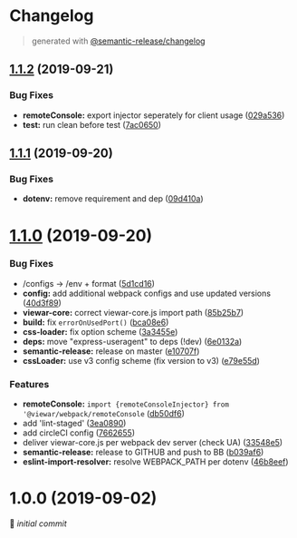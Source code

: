 # Changelog
> generated with [@semantic-release/changelog](https://github.com/semantic-release/changelog)

## [1.1.2](https://github.com/DoubleU23/viewar-webpack/compare/v1.1.1...v1.1.2) (2019-09-21)


### Bug Fixes

* **remoteConsole:** export injector seperately for client usage ([029a536](https://github.com/DoubleU23/viewar-webpack/commit/029a536))
* **test:** run clean before test ([7ac0650](https://github.com/DoubleU23/viewar-webpack/commit/7ac0650))

## [1.1.1](https://github.com/DoubleU23/viewar-webpack/compare/v1.1.0...v1.1.1) (2019-09-20)


### Bug Fixes

* **dotenv:** remove requirement and dep ([09d410a](https://github.com/DoubleU23/viewar-webpack/commit/09d410a))

# [1.1.0](https://github.com/DoubleU23/viewar-webpack/compare/v1.0.0...v1.1.0) (2019-09-20)


### Bug Fixes

* /configs -> /env + format ([5d1cd16](https://github.com/DoubleU23/viewar-webpack/commit/5d1cd16))
* **config:** add additional webpack configs and use updated versions ([40d3f89](https://github.com/DoubleU23/viewar-webpack/commit/40d3f89))
* **viewar-core:** correct viewar-core.js import path ([85b25b7](https://github.com/DoubleU23/viewar-webpack/commit/85b25b7))
* **build:** fix `errorOnUsedPort()` ([bca08e6](https://github.com/DoubleU23/viewar-webpack/commit/bca08e6))
* **css-loader:** fix option scheme ([3a3455e](https://github.com/DoubleU23/viewar-webpack/commit/3a3455e))
* **deps:** move "express-useragent" to deps (!dev) ([6e0132a](https://github.com/DoubleU23/viewar-webpack/commit/6e0132a))
* **semantic-release:** release on master ([e10707f](https://github.com/DoubleU23/viewar-webpack/commit/e10707f))
* **cssLoader:** use v3 config scheme (fix version to v3) ([e79e55d](https://github.com/DoubleU23/viewar-webpack/commit/e79e55d))


### Features

* **remoteConsole:** `import {remoteConsoleInjector} from '@viewar/webpack/remoteConsole` ([db50df6](https://github.com/DoubleU23/viewar-webpack/commit/db50df6))
* add 'lint-staged' ([3ea0890](https://github.com/DoubleU23/viewar-webpack/commit/3ea0890))
* add circleCI config ([7662655](https://github.com/DoubleU23/viewar-webpack/commit/7662655))
* deliver viewar-core.js per webpack dev server (check UA) ([33548e5](https://github.com/DoubleU23/viewar-webpack/commit/33548e5))
* **semantic-release:** release to GITHUB and push to BB ([b039af6](https://github.com/DoubleU23/viewar-webpack/commit/b039af6))
* **eslint-import-resolver:** resolve WEBPACK_PATH per dotenv ([46b8eef](https://github.com/DoubleU23/viewar-webpack/commit/46b8eef))

# 1.0.0 (2019-09-02)

🎉 _initial commit_
